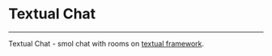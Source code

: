 # Textual Chat
***
Textual Chat - smol chat with rooms on [textual framework](https://github.com/textualize/textual/).
